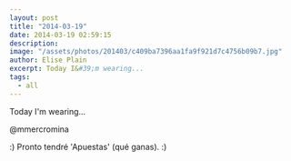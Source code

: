 ```yaml
---
layout: post
title: "2014-03-19"
date: 2014-03-19 02:59:15
description: 
image: "/assets/photos/201403/c409ba7396aa1fa9f921d7c4756b09b7.jpg"
author: Elise Plain
excerpt: Today I&#39;m wearing...
tags: 
  - all
---
```


Today I&#39;m wearing...
<p></p>
<p>@mmercromina</p><p>:) Pronto tendré 'Apuestas' (qué ganas). :)</p>
